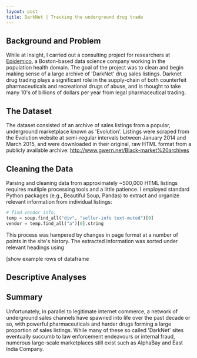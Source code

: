 ```yaml
---
layout: post
title: DarkNet | Tracking the underground drug trade
---
```


## Background and Problem

While at Insight, I carried out a consulting project for researchers at [Epidemico](http://www.epidemico.com), a Boston-based data science company working in the population health domain. The goal of the project was to clean and begin making sense of a large archive of 'DarkNet' drug sales listings. Darknet drug trading plays a significant role in the supply-chain of both counterfeit pharmaceuticals and recreational drugs of abuse, and is thought to take many 10's of billions of dollars per year from legal pharmaceutical trading.

## The Dataset

The dataset consisted of an archive of sales listings from a popular, underground marketplace known as 'Evolution'. Listings were scraped from the Evolution website at semi-regular intervals between January 2014 and March 2015, and were downloaded in their original, raw HTML format from a publicly available archive: <http://www.gwern.net/Black-market%20archives>

## Cleaning the Data

Parsing and cleaning data from approximately ~500,000 HTML listings requires mutliple processing tools and a little patience. I employed standard Python packages (e.g., Beautiful Soup, Pandas) to extract and organize relevant information from individual listings:

```python
# find vendor info.
temp = soup.find_all("div", "seller-info text-muted")[0]
vendor = temp.find_all("a")[0].string
```

This process was hampered by changes in page format at a number of points in the site's history. The extracted information was sorted under relevant headings using 

[show example rows of dataframe

## Descriptive Analyses

## Summary
Unfortunately, in parallel to legitimate internet commerce, a network of underground sales channels have spawned into life over the past decade or so, with powerful pharmaceuticals and harder drugs forming a large proportion of sales listings. While many of these so called 'DarkNet' sites eventually succumb to law enforcement endeavours or internal fraud, numerous large-scale marketplaces still exist such as AlphaBay and East India Company. 

